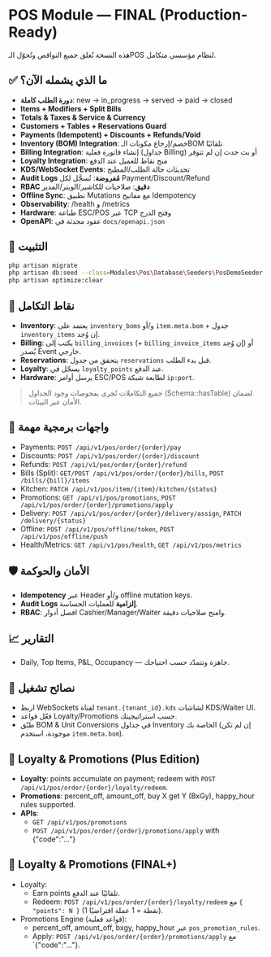 # POS Module — FINAL (Production-Ready)

هذه النسخة تُغلق جميع النواقص وتُحوّل الـPOS لنظام مؤسسي متكامل.

## ✅ ما الذي يشمله الآن؟
- **دورة الطلب كاملة**: new → in_progress → served → paid → closed
- **Items + Modifiers + Split Bills**
- **Totals & Taxes & Service & Currency**
- **Customers + Tables + Reservations Guard**
- **Payments (Idempotent) + Discounts + Refunds/Void**
- **Inventory (BOM) Integration**: خصم/إرجاع مكونات الـBOM تلقائيًا
- **Billing Integration**: إنشاء فاتورة فعلية (جداول Billing) أو بث حدث إن لم تتوفر
- **Loyalty Integration**: منح نقاط للعميل عند الدفع
- **KDS/WebSocket Events**: تحديثات حالة الطلب/المطبخ
- **Audit Logs مُفروضة**: تُسجَّل لكل Payment/Discount/Refund
- **RBAC دقيق**: صلاحيات للكاشير/الويتر/المدير
- **Offline Sync**: تطبيق Mutations مع مفاتيح Idempotency
- **Observability**: /health و /metrics
- **Hardware**: طباعة ESC/POS عبر TCP وفتح الدرج
- **OpenAPI**: عقود محدثة في `docs/openapi.json`

## 🔧 التثبيت
```bash
php artisan migrate
php artisan db:seed --class=Modules\Pos\Database\Seeders\PosDemoSeeder
php artisan optimize:clear
```

## 🔌 نقاط التكامل
- **Inventory**: يعتمد على `inventory_boms` و/أو `item.meta.bom` + جدول `inventory_items` إن وُجد.
- **Billing**: يكتب إلى `billing_invoices` (+ `billing_invoice_items` إن وُجد) أو يُصدر Event خارجي.
- **Reservations**: يتحقق من جدول `reservations` قبل بدء الطلب.
- **Loyalty**: يسجّل في `loyalty_points` عند الدفع.
- **Hardware**: يرسل أوامر ESC/POS لطابعة شبكة `ip:port`.

> جميع التكاملات تُجرى بفحوصات وجود الجداول (Schema::hasTable) لضمان الأمان عبر البيئات.

## 🧪 واجهات برمجية مهمة
- Payments: `POST /api/v1/pos/order/{order}/pay`
- Discounts: `POST /api/v1/pos/order/{order}/discount`
- Refunds: `POST /api/v1/pos/order/{order}/refund`
- Bills (Split): `GET/POST /api/v1/pos/order/{order}/bills`, `POST /bills/{bill}/items`
- Kitchen: `PATCH /api/v1/pos/item/{item}/kitchen/{status}`
- Promotions: `GET /api/v1/pos/promotions`, `POST /api/v1/pos/order/{order}/promotions/apply`
- Delivery: `POST /api/v1/pos/order/{order}/delivery/assign`, `PATCH /delivery/{status}`
- Offline: `POST /api/v1/pos/offline/token`, `POST /api/v1/pos/offline/push`
- Health/Metrics: `GET /api/v1/pos/health`, `GET /api/v1/pos/metrics`

## 🛡️ الأمان والحوكمة
- **Idempotency** عبر Header و/أو offline mutation keys.
- **Audit Logs إلزامية** للعمليات الحساسة.
- **RBAC**: افصل أدوار Cashier/Manager/Waiter وامنح صلاحيات دقيقة.

## 📈 التقارير
- Daily, Top Items, P&L, Occupancy — جاهزة وتتمدّد حسب احتياجك.

## 🚀 نصائح تشغيل
- اربط WebSockets لقناة `tenant.{tenant_id}.kds` لشاشات KDS/Waiter UI.
- فعّل قواعد Loyalty/Promotions حسب استراتيجيتك.
- طبّق BOM & Unit Conversions في جداول Inventory الخاصة بك (إن لم تكن موجودة، استخدم `item.meta.bom`).


## 🎁 Loyalty & Promotions (Plus Edition)
- **Loyalty**: points accumulate on payment; redeem with `POST /api/v1/pos/order/{order}/loyalty/redeem`.
- **Promotions**: percent_off, amount_off, buy X get Y (BxGy), happy_hour rules supported.
- **APIs**:
  - `GET /api/v1/pos/promotions`
  - `POST /api/v1/pos/order/{order}/promotions/apply` with {"code":"..."}

## 🎁 Loyalty & Promotions (FINAL+)
- Loyalty:
  - Earn points تلقائيًا عند الدفع.
  - Redeem: `POST /api/v1/pos/order/{order}/loyalty/redeem` مع `{ "points": N }` (1 نقطة = 1 عملة افتراضيًا).
- Promotions Engine (قواعد فعلية):
  - percent_off, amount_off, bxgy, happy_hour عبر `pos_promotion_rules`.
  - Apply: `POST /api/v1/pos/order/{order}/promotions/apply` مع `{"code":"..."}.
